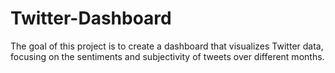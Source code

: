 # Twitter-Dashboard

The goal of this project is to create a dashboard that visualizes Twitter data, focusing on the sentiments and subjectivity of tweets over different months.
